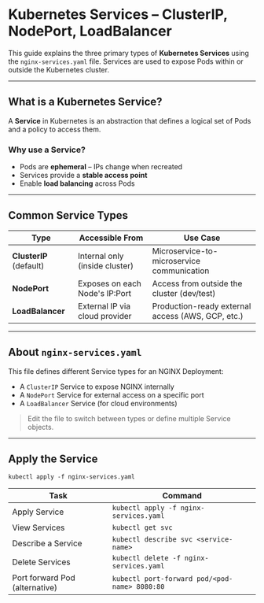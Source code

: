 # Kubernetes Services – ClusterIP, NodePort, LoadBalancer

This guide explains the three primary types of **Kubernetes Services** using the `nginx-services.yaml` file. Services are used to expose Pods within or outside the Kubernetes cluster.

---

## What is a Kubernetes Service?

A **Service** in Kubernetes is an abstraction that defines a logical set of Pods and a policy to access them.

### Why use a Service?

- Pods are **ephemeral** – IPs change when recreated
- Services provide a **stable access point**
- Enable **load balancing** across Pods

---

## Common Service Types

| Type          | Accessible From | Use Case |
|---------------|------------------|----------|
| **ClusterIP** (default) | Internal only (inside cluster) | Microservice-to-microservice communication |
| **NodePort**           | Exposes on each Node's IP:Port | Access from outside the cluster (dev/test) |
| **LoadBalancer**       | External IP via cloud provider | Production-ready external access (AWS, GCP, etc.) |

---

## About `nginx-services.yaml`

This file defines different Service types for an NGINX Deployment:

- A `ClusterIP` Service to expose NGINX internally
- A `NodePort` Service for external access on a specific port
- A `LoadBalancer` Service (for cloud environments)

> Edit the file to switch between types or define multiple Service objects.

---

##  Apply the Service

    kubectl apply -f nginx-services.yaml

| Task                           | Command                                       |
| ------------------------------ | --------------------------------------------- |
| Apply Service                  | `kubectl apply -f nginx-services.yaml`        |
| View Services                  | `kubectl get svc`                             |
| Describe a Service             | `kubectl describe svc <service-name>`         |
| Delete Services                | `kubectl delete -f nginx-services.yaml`       |
| Port forward Pod (alternative) | `kubectl port-forward pod/<pod-name> 8080:80` |
